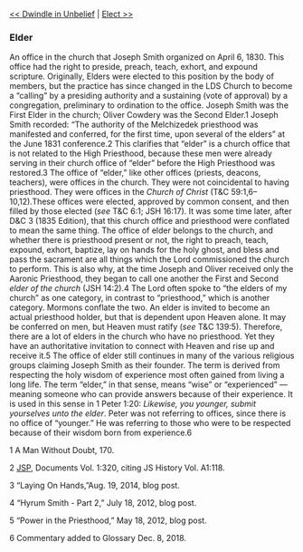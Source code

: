 [<< Dwindle in Unbelief](Dwindle%20in%20Unbelief)  |  [Elect >>](Elect)

### Elder
An office in the church that Joseph Smith organized on April 6, 1830. This office had the right to preside, preach, teach, exhort, and expound scripture. Originally, Elders were elected to this position by the body of members, but the practice has since changed in the LDS Church to become a “calling” by a presiding authority and a sustaining (vote of approval) by a congregation, preliminary to ordination to the office. Joseph Smith was the First Elder in the church; Oliver Cowdery was the Second Elder.1 Joseph Smith recorded: “The authority of the Melchizedek priesthood was manifested and conferred, for the first time, upon several of the elders” at the June 1831 conference.2 This clarifies that “elder” is a church office that is not related to the High Priesthood, because these men were already serving in their church office of “elder” before the High Priesthood was restored.3 The office of “elder,” like other offices (priests, deacons, teachers), were offices in the church. They were not coincidental to having priesthood. They were offices in the *Church of Christ* (T&C 59:1,6–10,12).These offices were elected, approved by common consent, and then filled by those elected (*see* T&C 6:1; JSH 16:17). It was some time later, after D&C 3 (1835 Edition), that this church office and priesthood were conflated to mean the same thing. The office of elder belongs to the church, and whether there is priesthood present or not, the right to preach, teach, expound, exhort, baptize, lay on hands for the holy ghost, and bless and pass the sacrament are all things which the Lord commissioned the church to perform. This is also why, at the time Joseph and Oliver received only the Aaronic Priesthood, they began to call one another the First and Second *elder of the church* (JSH 14:2).4 The Lord often spoke to “the elders of my church” as one category, in contrast to “priesthood,” which is another category. Mormons conflate the two. An elder is invited to become an actual priesthood holder, but that is dependent upon Heaven alone. It may be conferred on men, but Heaven must ratify (*see* T&C 139:5). Therefore, there are a lot of elders in the church who have no priesthood. Yet they have an authoritative invitation to connect with Heaven and rise up and receive it.5 The office of elder still continues in many of the various religious groups claiming Joseph Smith as their founder. The term is derived from respecting the holy wisdom of experience most often gained from living a long life. The term “elder,” in that sense, means “wise” or “experienced” — meaning someone who can provide answers because of their experience. It is used in this sense in 1 Peter 1:20: *Likewise, you younger, submit yourselves unto the elder*. Peter was not referring to offices, since there is no office of “younger.” He was referring to those who were to be respected because of their wisdom born from experience.6



1 A Man Without Doubt, 170.


2
[JSP](#), Documents Vol. 1:320, citing JS History Vol. A1:118.


3 “Laying On Hands,”Aug. 19, 2014, blog post.


4 “Hyrum Smith - Part 2,” July 18, 2012, blog post.


5 “Power in the Priesthood,” May 18, 2012, blog post.


6 Commentary added to Glossary Dec. 8, 2018.